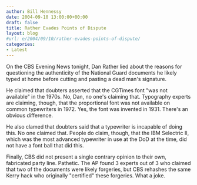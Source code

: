 ```yaml
---
author: Bill Hennessy
date: 2004-09-10 13:00:00+00:00
draft: false
title: Rather Evades Points of Dispute
layout: blog
#url: e/2004/09/10/rather-evades-points-of-dispute/
categories:
- Latest
---
```


On the CBS Evening News tonight, Dan Rather lied about the reasons for questioning the authenticity of the National Guard documents he likely typed at home before cutting and pasting a dead man's signature.

He claimed that doubters asserted that the CGTimes font "was not available" in the 1970s. No, Dan, no one's claiming that. Typography experts are claiming, though, that the proportional font was not available on common typewriters in 1972. Yes, the font was invented in 1931. There's an obvious difference.

He also clamed that doubters said that a typewriter is incapable of doing this. No one claimed that. People do claim, though, that the IBM Selectric II, which was the most advanced typewriter in use at the DoD at the time, did not have a font ball that did this. 

Finally, CBS did not present a single contrary opinion to their own, fabricated party line. Pathetic. The AP found 3 experts out of 3 who claimed that two of the documents were likely forgeries, but CBS rehashes the same Kerry hack who originally "certified" these forgeries. What a joke.

